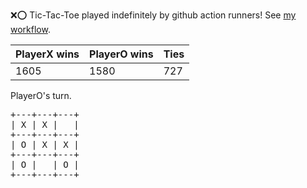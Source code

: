 :x::o: Tic-Tac-Toe played indefinitely by github action runners! See [my workflow](.github/workflows/play.yaml).

|PlayerX wins|PlayerO wins|Ties|
|-|-|-|
|1605|1580|727|

PlayerO's turn.

<pre>
+---+---+---+
| X | X |   |
+---+---+---+
| O | X | X |
+---+---+---+
| O |   | O |
+---+---+---+
</pre>